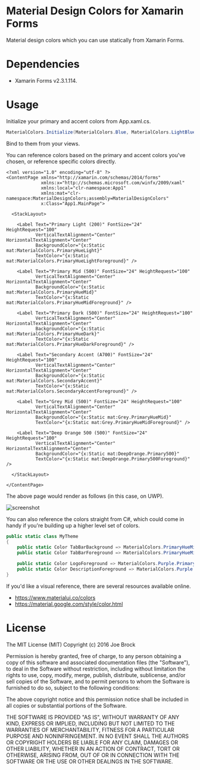 # Material Design Colors for Xamarin Forms

Material design colors which you can use statically from Xamarin Forms.

# Dependencies

- Xamarin Forms v2.3.1.114.

# Usage

Initialize your primary and accent colors from App.xaml.cs.

```c#
MaterialColors.Initialize(MaterialColors.Blue, MaterialColors.LightBlue);
```

Bind to them from your views.

You can reference colors based on the primary and accent colors you've chosen, or reference specific colors directly.

```xaml
<?xml version="1.0" encoding="utf-8" ?>
<ContentPage xmlns="http://xamarin.com/schemas/2014/forms"
             xmlns:x="http://schemas.microsoft.com/winfx/2009/xaml"
             xmlns:local="clr-namespace:App1"
             xmlns:mat="clr-namespace:MaterialDesignColors;assembly=MaterialDesignColors"
             x:Class="App1.MainPage">

  <StackLayout>

    <Label Text="Primary Light (200)" FontSize="24" HeightRequest="100"
           VerticalTextAlignment="Center" HorizontalTextAlignment="Center"
           BackgroundColor="{x:Static mat:MaterialColors.PrimaryHueLight}"
           TextColor="{x:Static mat:MaterialColors.PrimaryHueLightForeground}" />

    <Label Text="Primary Mid (500)" FontSize="24" HeightRequest="100"
           VerticalTextAlignment="Center" HorizontalTextAlignment="Center"
           BackgroundColor="{x:Static mat:MaterialColors.PrimaryHueMid}"
           TextColor="{x:Static mat:MaterialColors.PrimaryHueMidForeground}" />

    <Label Text="Primary Dark (500)" FontSize="24" HeightRequest="100"
           VerticalTextAlignment="Center" HorizontalTextAlignment="Center"
           BackgroundColor="{x:Static mat:MaterialColors.PrimaryHueDark}"
           TextColor="{x:Static mat:MaterialColors.PrimaryHueDarkForeground}" />

    <Label Text="Secondary Accent (A700)" FontSize="24" HeightRequest="100"
           VerticalTextAlignment="Center" HorizontalTextAlignment="Center"
           BackgroundColor="{x:Static mat:MaterialColors.SecondaryAccent}"
           TextColor="{x:Static mat:MaterialColors.SecondaryAccentForeground}" />

    <Label Text="Grey Mid (500)" FontSize="24" HeightRequest="100"
           VerticalTextAlignment="Center" HorizontalTextAlignment="Center"
           BackgroundColor="{x:Static mat:Grey.PrimaryHueMid}"
           TextColor="{x:Static mat:Grey.PrimaryHueMidForeground}" />

    <Label Text="Deep Orange 500 (500)" FontSize="24" HeightRequest="100"
           VerticalTextAlignment="Center" HorizontalTextAlignment="Center"
           BackgroundColor="{x:Static mat:DeepOrange.Primary500}"
           TextColor="{x:Static mat:DeepOrange.Primary500Foreground}" />

  </StackLayout>

</ContentPage>
```

The above page would render as follows (in this case, on UWP).

![screenshot](https://i.imgur.com/Z8ncoSX.png)

You can also reference the colors straight from C#, which could come in handy if you're building up a higher level set of colors.

```c#
public static class MyTheme
{
    public static Color TabBarBackground => MaterialColors.PrimaryHueMid;
    public static Color TabBarForeground => MaterialColors.PrimaryHueMidForeground;

    public static Color LogoForeground => MaterialColors.Purple.Primary900;
    public static Color DescriptionForeground => MaterialColors.Purple.Primary700;
}
```

If you'd like a visual reference, there are several resources available online.

- https://www.materialui.co/colors
- https://material.google.com/style/color.html

# License

The MIT License (MIT)
Copyright (c) 2016 Joe Brock

Permission is hereby granted, free of charge, to any person obtaining a copy of this software and associated documentation files (the "Software"), to deal in the Software without restriction, including without limitation the rights to use, copy, modify, merge, publish, distribute, sublicense, and/or sell copies of the Software, and to permit persons to whom the Software is furnished to do so, subject to the following conditions:

The above copyright notice and this permission notice shall be included in all copies or substantial portions of the Software.

THE SOFTWARE IS PROVIDED "AS IS", WITHOUT WARRANTY OF ANY KIND, EXPRESS OR IMPLIED, INCLUDING BUT NOT LIMITED TO THE WARRANTIES OF MERCHANTABILITY, FITNESS FOR A PARTICULAR PURPOSE AND NONINFRINGEMENT. IN NO EVENT SHALL THE AUTHORS OR COPYRIGHT HOLDERS BE LIABLE FOR ANY CLAIM, DAMAGES OR OTHER LIABILITY, WHETHER IN AN ACTION OF CONTRACT, TORT OR OTHERWISE, ARISING FROM, OUT OF OR IN CONNECTION WITH THE SOFTWARE OR THE USE OR OTHER DEALINGS IN THE SOFTWARE.
